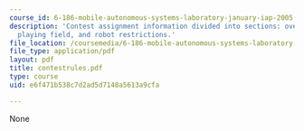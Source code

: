 ```yaml
---
course_id: 6-186-mobile-autonomous-systems-laboratory-january-iap-2005
description: 'Contest assignment information divided into sections: overview, scoring,
  playing field, and robot restrictions.'
file_location: /coursemedia/6-186-mobile-autonomous-systems-laboratory-january-iap-2005/e6f471b538c7d2ad5d7148a5613a9cfa_contestrules.pdf
file_type: application/pdf
layout: pdf
title: contestrules.pdf
type: course
uid: e6f471b538c7d2ad5d7148a5613a9cfa

---
```

None